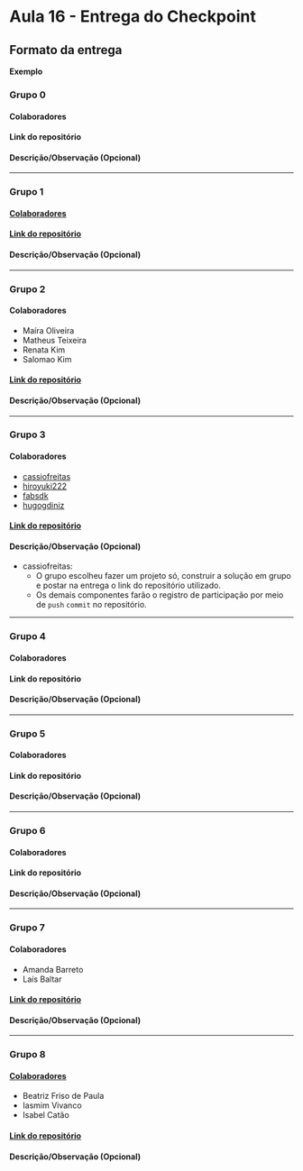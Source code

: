 # Aula 16 - Entrega do Checkpoint

## Formato da entrega

**Exemplo**

### Grupo 0

#### Colaboradores

#### Link do repositório

#### Descrição/Observação (Opcional)

----

### Grupo 1

#### [Colaboradores](https://github.com/jaquerossetto/Aula16-WPF/blob/main/README.md)


#### [Link do repositório](https://github.com/jaquerossetto/Aula16-WPF)

#### Descrição/Observação (Opcional)

----

### Grupo 2

#### Colaboradores
* Maíra Oliveira
* Matheus Teixeira
* Renata Kim
* Salomao Kim

#### [Link do repositório](https://github.com/sekimzero/Aula16-WPF)

#### Descrição/Observação (Opcional)

----

### Grupo 3

#### Colaboradores
- [cassiofreitas](https://github.com/cassiofreitas)
- [hiroyuki222](https://github.com/hiroyuki222)
- [fabsdk](https://github.com/fabsdk)
- [hugogdiniz](https://github.com/hugogdiniz)

#### [Link do repositório](https://github.com/cassiofreitas/dhme_aulas_e_exercicios/tree/main/Aula16Atividade1)

#### Descrição/Observação (Opcional)
- cassiofreitas:
  - O grupo escolheu fazer um projeto só, construir a solução em grupo e postar na entrega o link do repositório utilizado.
  - Os demais componentes farão o registro de participação por meio de `push` `commit` no repositório.  

----

### Grupo 4

#### Colaboradores

#### Link do repositório

#### Descrição/Observação (Opcional)

----

### Grupo 5

#### Colaboradores

#### Link do repositório

#### Descrição/Observação (Opcional)

----

### Grupo 6

#### Colaboradores

#### Link do repositório

#### Descrição/Observação (Opcional)

----

### Grupo 7

#### Colaboradores
- Amanda Barreto
- Laís Baltar

#### [Link do repositório](https://github.com/amandacbarreto/BlocoDeNotas)

#### Descrição/Observação (Opcional)

----

### Grupo 8

#### [Colaboradores](https://github.com/IasmimVivanco/Aula_16/blob/main/README.md)
- Beatriz Friso de Paula
- Iasmim Vivanco
- Isabel Catão

#### [Link do repositório](https://github.com/IasmimVivanco/Aula_16)

#### Descrição/Observação (Opcional)



